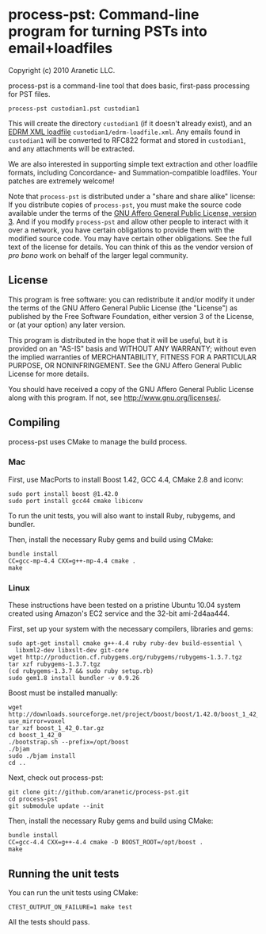# process-pst: Command-line program for turning PSTs into email+loadfiles

Copyright (c) 2010 Aranetic LLC.

process-pst is a command-line tool that does basic, first-pass processing
for PST files.

    process-pst custodian1.pst custodian1

This will create the directory `custodian1` (if it doesn't already exist),
and an [EDRM XML loadfile][1] `custodian1/edrm-loadfile.xml`.  Any emails
found in `custodian1` will be converted to RFC822 format and stored in
`custodian1`, and any attachments will be extracted.

We are also interested in supporting simple text extraction and other loadfile
formats, including Concordance- and Summation-compatible loadfiles.  Your
patches are extremely welcome!

Note that `process-pst` is distributed under a "share and share alike"
license: If you distribute copies of `process-pst`, you must make the
source code available under the terms of the [GNU Affero General Public
License, version 3][2].  And if you modify `process-pst` and allow other
people to interact with it over a network, you have certain obligations to
provide them with the modified source code.  You may have certain other
obligations.  See the full text of the license for details.  You can think
of this as the vendor version of _pro bono_ work on behalf of the larger
legal community.

[1]: http://edrm.net/2007_2008/xml.php "EDRM XML specifications"
[2]: http://www.gnu.org/licenses/agpl.html

## License

This program is free software: you can redistribute it and/or modify it
under the terms of the GNU Affero General Public License (the "License") as
published by the Free Software Foundation, either version 3 of the License,
or (at your option) any later version.

This program is distributed in the hope that it will be useful, but it is
provided on an "AS-IS" basis and WITHOUT ANY WARRANTY; without even the
implied warranties of MERCHANTABILITY, FITNESS FOR A PARTICULAR PURPOSE, OR
NONINFRINGEMENT.  See the GNU Affero General Public License for more
details.

You should have received a copy of the GNU Affero General Public License
along with this program.  If not, see <http://www.gnu.org/licenses/>.

## Compiling

process-pst uses CMake to manage the build process.

### Mac

First, use MacPorts to install Boost 1.42, GCC 4.4, CMake 2.8 and iconv:

    sudo port install boost @1.42.0
    sudo port install gcc44 cmake libiconv

To run the unit tests, you will also want to install Ruby, rubygems, and
bundler.

Then, install the necessary Ruby gems and build using CMake:

    bundle install
    CC=gcc-mp-4.4 CXX=g++-mp-4.4 cmake .
    make

### Linux

These instructions have been tested on a pristine Ubuntu 10.04 system
created using Amazon's EC2 service and the 32-bit ami-2d4aa444.

First, set up your system with the necessary compilers, libraries and gems:

    sudo apt-get install cmake g++-4.4 ruby ruby-dev build-essential \
      libxml2-dev libxslt-dev git-core
    wget http://production.cf.rubygems.org/rubygems/rubygems-1.3.7.tgz
    tar xzf rubygems-1.3.7.tgz
    (cd rubygems-1.3.7 && sudo ruby setup.rb)
    sudo gem1.8 install bundler -v 0.9.26

Boost must be installed manually:

    wget http://downloads.sourceforge.net/project/boost/boost/1.42.0/boost_1_42_0.tar.gz?use_mirror=voxel
    tar xzf boost_1_42_0.tar.gz
    cd boost_1_42_0
    ./bootstrap.sh --prefix=/opt/boost
    ./bjam
    sudo ./bjam install
    cd ..

Next, check out process-pst:

    git clone git://github.com/aranetic/process-pst.git
    cd process-pst
    git submodule update --init

Then, install the necessary Ruby gems and build using CMake:

    bundle install
    CC=gcc-4.4 CXX=g++-4.4 cmake -D BOOST_ROOT=/opt/boost .
    make

## Running the unit tests

You can run the unit tests using CMake:

    CTEST_OUTPUT_ON_FAILURE=1 make test

All the tests should pass.
